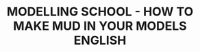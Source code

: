 ---
title: "MODELLING SCHOOL - HOW TO MAKE MUD IN YOUR MODELS ENGLISH"
price: "TBA"
desc: "Opis nije dostupan"
img_path: "/assets/img/A.MIG-6210.jpg"
brand: AMMO
available: true
cat: "books"
subcat: "SOLUTION BOOKS - MULTILINGUAL"
subsubcat: "SS"
---
